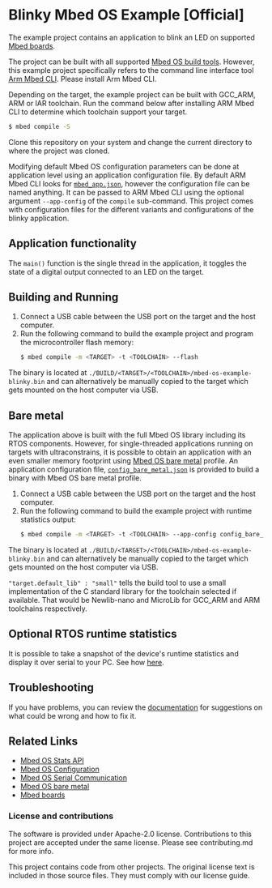 # Blinky Mbed OS Example [Official]

The example project contains an application to blink an LED on supported [Mbed boards](https://os.mbed.com/platforms/).

The project can be built with all supported [Mbed OS build tools](https://os.mbed.com/docs/mbed-os/latest/tools/index.html). However, this example project specifically refers to the command line interface tool [Arm Mbed CLI](https://github.com/ARMmbed/mbed-cli#installing-mbed-cli). Please install Arm Mbed CLI.

Depending on the target, the example project can be built with GCC_ARM, ARM or IAR toolchain. Run the command below after installing ARM Mbed CLI to determine which toolchain support your target.

```bash
$ mbed compile -S
```

Clone this repository on your system and change the current directory to where the project was cloned.

Modifying default Mbed OS configuration parameters can be done at application level using an application configuration file. By default ARM Mbed CLI looks for [`mbed_app.json`](https://os.mbed.com/docs/mbed-os/latest/reference/configuration.html), however the configuration file can be named anything. It can be passed to ARM Mbed CLI using the optional argument `--app-config` of the `compile` sub-command. This project comes with configuration files for the different variants and configurations of the blinky application.

## Application functionality

The `main()` function is the single thread in the application, it toggles the state of a digital output connected to an LED on the target.

## Building and Running

1. Connect a USB cable between the USB port on the target and the host computer.
2. Run the following command to build the example project and program the microcontroller flash memory:
    ```bash
    $ mbed compile -m <TARGET> -t <TOOLCHAIN> --flash
    ```
The binary is located at `./BUILD/<TARGET>/<TOOLCHAIN>/mbed-os-example-blinky.bin` and can alternatively be manually copied to the target which gets mounted on the host computer via USB.

## Bare metal
The application above is built with the full Mbed OS library including its RTOS components. However, for single-threaded applications running on targets with ultraconstrains, it is possible to obtain an application with an even smaller memory footprint using [Mbed OS bare metal](https://os.mbed.com/docs/mbed-os/latest/reference/mbed-os-bare-metal.html) profile.
An application configuration file, [`config_bare_metal.json`](./config_bare_metal.json) is provided to build a binary with Mbed OS bare metal profile.

1. Connect a USB cable between the USB port on the target and the host computer.
2. Run the following command to build the example project with runtime statistics output:
    ```bash
    $ mbed compile -m <TARGET> -t <TOOLCHAIN> --app-config config_bare_metal.json --flash
    ```
The binary is located at `./BUILD/<TARGET>/<TOOLCHAIN>/mbed-os-example-blinky.bin` and can alternatively be manually copied to the target which gets mounted on the host computer via USB.

`"target.default_lib" : "small"` tells the build tool to use a small implementation of the C standard library for the toolchain selected if available. That would be Newlib-nano and MicroLib for GCC_ARM and ARM toolchains respectively.


## Optional RTOS runtime statistics

It is possible to take a snapshot of the device's runtime statistics and display it over serial to your PC. See how [here](https://os.mbed.com/docs/latest/apis/mbed-statistics.html).


## Troubleshooting
If you have problems, you can review the [documentation](https://os.mbed.com/docs/latest/tutorials/debugging.html) for suggestions on what could be wrong and how to fix it.

## Related Links

* [Mbed OS Stats API](https://os.mbed.com/docs/latest/apis/mbed-statistics.html)
* [Mbed OS Configuration](https://os.mbed.com/docs/latest/reference/configuration.html)
* [Mbed OS Serial Communication](https://os.mbed.com/docs/latest/tutorials/serial-communication.html)
* [Mbed OS bare metal](https://os.mbed.com/docs/mbed-os/latest/reference/mbed-os-bare-metal.html)
* [Mbed boards](https://os.mbed.com/platforms/)

### License and contributions

The software is provided under Apache-2.0 license. Contributions to this project are accepted under the same license. Please see contributing.md for more info.

This project contains code from other projects. The original license text is included in those source files. They must comply with our license guide.
